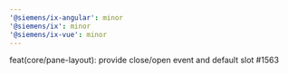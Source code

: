 ```yaml
---
'@siemens/ix-angular': minor
'@siemens/ix': minor
'@siemens/ix-vue': minor
---
```


feat(core/pane-layout): provide close/open event and default slot #1563

